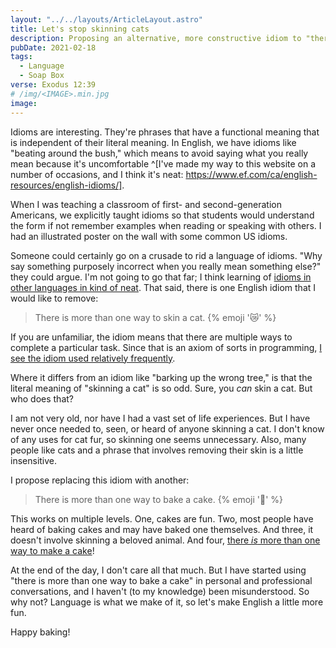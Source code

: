 ```yaml
---
layout: "../../layouts/ArticleLayout.astro"
title: Let's stop skinning cats
description: Proposing an alternative, more constructive idiom to "there's more than one way to skin a cat"
pubDate: 2021-02-18
tags:
  - Language
  - Soap Box
verse: Exodus 12:39
# /img/<IMAGE>.min.jpg
image:
---
```


Idioms are interesting. They're phrases that have a functional meaning that is independent of their literal meaning. In English, we have idioms like "beating around the bush," which means to avoid saying what you really mean because it's uncomfortable ^[I've made my way to this website on a number of occasions, and I think it's neat: https://www.ef.com/ca/english-resources/english-idioms/].

When I was teaching a classroom of first- and second-generation Americans, we explicitly taught idioms so that students would understand the form if not remember examples when reading or speaking with others. I had an illustrated poster on the wall with some common US idioms.

Someone could certainly go on a crusade to rid a language of idioms. "Why say something purposely incorrect when you really mean something else?" they could argue. I'm not going to go that far; I think learning of [idioms in other languages in kind of neat](https://www.thatsanegg.com/about). That said, there is one English idiom that I would like to remove:

> There is more than one way to skin a cat. {% emoji '😿' %}

If you are unfamiliar, the idiom means that there are multiple ways to complete a particular task. Since that is an axiom of sorts in programming, [I see the idiom used relatively frequently](https://duckduckgo.com/?q=site%3Astackoverflow.com+%22more+than+one+way+to+skin+a+cat%22).

Where it differs from an idiom like "barking up the wrong tree," is that the literal meaning of "skinning a cat" is so odd. Sure, you _can_ skin a cat. But who does that?

I am not very old, nor have I had a vast set of life experiences. But I have never once needed to, seen, or heard of anyone skinning a cat. I don't know of any uses for cat fur, so skinning one seems unnecessary. Also, many people like cats and a phrase that involves removing their skin is a little insensitive.

I propose replacing this idiom with another:

> There is more than one way to bake a cake. {% emoji '🍰' %}

This works on multiple levels. One, cakes are fun. Two, most people have heard of baking cakes and may have baked one themselves. And three, it doesn't involve skinning a beloved animal. And four, [there _is_ more than one way to make a cake](https://www.allrecipes.com/search/results/?sort=re&wt=cake)!

At the end of the day, I don't care all that much. But I have started using "there is more than one way to bake a cake" in personal and professional conversations, and I haven't (to my knowledge) been misunderstood. So why not? Language is what we make of it, so let's make English a little more fun.

Happy baking!
